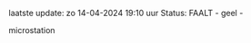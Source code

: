laatste update: 
zo 14-04-2024 19:10   uur 
Status: FAALT - geel - 
<div class="service Y">microstation</div>